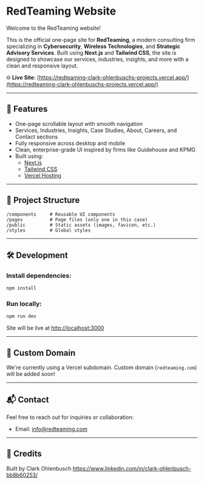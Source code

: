 # RedTeaming Website

Welcome to the RedTeaming website!

This is the official one-page site for **RedTeaming**, a modern consulting firm specializing in **Cybersecurity**, **Wireless Technologies**, and **Strategic Advisory Services**. Built using **Next.js** and **Tailwind CSS**, the site is designed to showcase our services, industries, insights, and more with a clean and responsive layout.

🌐 **Live Site**: [https://redteaming-clark-ohlenbuschs-projects.vercel.app/](https://redteaming-clark-ohlenbuschs-projects.vercel.app/)

---

## 🚀 Features

- One-page scrollable layout with smooth navigation
- Services, Industries, Insights, Case Studies, About, Careers, and Contact sections
- Fully responsive across desktop and mobile
- Clean, enterprise-grade UI inspired by firms like Guidehouse and KPMG
- Built using:
  - [Next.js](https://nextjs.org/)
  - [Tailwind CSS](https://tailwindcss.com/)
  - [Vercel Hosting](https://vercel.com/)

---

## 📁 Project Structure

```
/components     # Reusable UI components
/pages          # Page files (only one in this case)
/public         # Static assets (images, favicon, etc.)
/styles         # Global styles
```

---

## 🛠️ Development

### Install dependencies:

```bash
npm install
```

### Run locally:

```bash
npm run dev
```

Site will be live at [http://localhost:3000](http://localhost:3000)

---

## 📝 Custom Domain

We're currently using a Vercel subdomain. Custom domain (`redteaming.com`) will be added soon!

---

## 📬 Contact

Feel free to reach out for inquiries or collaboration:

- Email: info@redteaming.com
  
---

## 🧠 Credits

Built by Clark Ohlenbusch https://www.linkedin.com/in/clark-ohlenbusch-bb8b60253/
```
